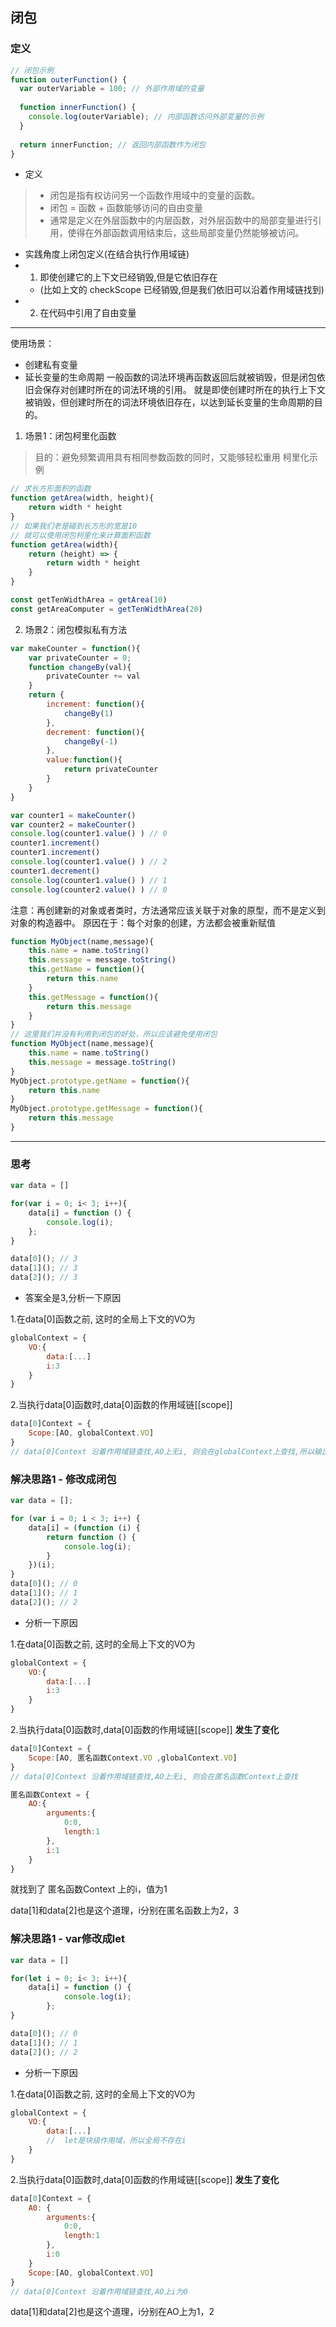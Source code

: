 ## 闭包

### 定义
```js
// 闭包示例
function outerFunction() {  
  var outerVariable = 100; // 外部作用域的变量  
  
  function innerFunction() {  
    console.log(outerVariable); // 内部函数访问外部变量的示例  
  }  
  
  return innerFunction; // 返回内部函数作为闭包  
} 
```
- 定义
> - 闭包是指有权访问另一个函数作用域中的变量的函数。
> - 闭包 = 函数 + 函数能够访问的⾃由变量
> - 通常是定义在外层函数中的内层函数，对外层函数中的局部变量进行引用，使得在外部函数调用结束后，这些局部变量仍然能够被访问。

- 实践⻆度上闭包定义(在结合执行作用域链)
- 1. 即使创建它的上下文已经销毁,但是它依旧存在
    - (比如上文的 checkScope 已经销毁,但是我们依旧可以沿着作用域链找到)
- 2. 在代码中引用了自由变量

---
使用场景：
- 创建私有变量
- 延长变量的生命周期
一般函数的词法环境再函数返回后就被销毁，但是闭包依旧会保存对创建时所在的词法环境的引用。
就是即使创建时所在的执行上下文被销毁，但创建时所在的词法环境依旧存在，以达到延长变量的生命周期的目的。

1. 场景1：闭包柯里化函数
> 目的：避免频繁调用具有相同参数函数的同时，又能够轻松重用
柯里化示例
```js
// 求长方形面积的函数
function getArea(width, height){
    return width * height
}
// 如果我们老是碰到长方形的宽是10
// 就可以使用闭包柯里化来计算面积函数
function getArea(width){
    return (height) => {
        return width * height
    }
}

const getTenWidthArea = getArea(10)
const getAreaComputer = getTenWidthArea(20)
```
2. 场景2：闭包模拟私有方法
```js
var makeCounter = function(){
    var privateCounter = 0;
    function changeBy(val){
        privateCounter += val
    }
    return {
        increment: function(){
            changeBy(1)
        },
        decrement: function(){
            changeBy(-1)
        },
        value:function(){
            return privateCounter
        }
    }
}

var counter1 = makeCounter()
var counter2 = makeCounter()
console.log(counter1.value() ) // 0
counter1.increment()
counter1.increment()
console.log(counter1.value() ) // 2
counter1.decrement()
console.log(counter1.value() ) // 1
console.log(counter2.value() ) // 0
```

注意：再创建新的对象或者类时，方法通常应该关联于对象的原型，而不是定义到对象的构造器中。
原因在于：每个对象的创建，方法都会被重新赋值
```js
function MyObject(name,message){
    this.name = name.toString()
    this.message = message.toString()
    this.getName = function(){
        return this.name
    }
    this.getMessage = function(){
        return this.message
    }
}
// 这里我们并没有利用到闭包的好处，所以应该避免使用闭包
function MyObject(name,message){
    this.name = name.toString()
    this.message = message.toString()
}
MyObject.prototype.getName = function(){
    return this.name
}
MyObject.prototype.getMessage = function(){
    return this.message
}
```
---

### 思考
```js
var data = []

for(var i = 0; i< 3; i++){
    data[i] = function () {
        console.log(i);
    };
}

data[0](); // 3
data[1](); // 3
data[2](); // 3
```
- 答案全是3,分析一下原因

1.在data[0]函数之前, 这时的全局上下文的VO为
```js
globalContext = {
    VO:{
        data:[...]
        i:3
    }
}
```
2.当执行data[0]函数时,data[0]函数的作用域链[[scope]]
```js
data[0]Context = {
    Scope:[AO, globalContext.VO]
}
// data[0]Context 沿着作用域链查找,AO上无i, 则会在globalContext上查找,所以输出 3
```

### 解决思路1 - 修改成闭包
```js
var data = [];

for (var i = 0; i < 3; i++) {
    data[i] = (function (i) {
        return function () {
            console.log(i);
        }
    })(i);
}
data[0](); // 0
data[1](); // 1
data[2](); // 2
```

- 分析一下原因

1.在data[0]函数之前, 这时的全局上下文的VO为
```js
globalContext = {
    VO:{
        data:[...]
        i:3
    }
}
```
2.当执行data[0]函数时,data[0]函数的作用域链[[scope]]  **发生了变化**
```js
data[0]Context = {
    Scope:[AO, 匿名函数Context.VO ,globalContext.VO]
}
// data[0]Context 沿着作用域链查找,AO上无i, 则会在匿名函数Context上查找
```
```js
匿名函数Context = {
    AO:{
        arguments:{
            0:0,
            length:1
        },
        i:1
    }
}
```
就找到了 匿名函数Context 上的i，值为1

data[1]和data[2]也是这个道理，i分别在匿名函数上为2，3


### 解决思路1 - var修改成let
```js
var data = []

for(let i = 0; i< 3; i++){
    data[i] = function () {
            console.log(i);
        };
}

data[0](); // 0
data[1](); // 1
data[2](); // 2
```

- 分析一下原因

1.在data[0]函数之前, 这时的全局上下文的VO为
```js
globalContext = {
    VO:{
        data:[...]
        //  let是块级作用域，所以全局不存在i
    }
}
```
2.当执行data[0]函数时,data[0]函数的作用域链[[scope]]  **发生了变化**
```js
data[0]Context = {
    A0: {
        arguments:{
            0:0,
            length:1
        },
        i:0
    }
    Scope:[AO, globalContext.VO]
}
// data[0]Context 沿着作用域链查找,AO上i为0
```

data[1]和data[2]也是这个道理，i分别在AO上为1，2

